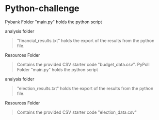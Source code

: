# Python-challenge
 Pybank Folder
  "main.py" holds the python script
 
   analysis folder
   >"financial_results.txt" holds the export of the results from the python file.
 
   Resources Folder
   >Contains the provided CSV starter code "budget_data.csv".
 PyPoll Folder
  "main.py" holds the python script
 
   analysis folder
   >"election_results.txt" holds the export of the results from the python file.
 
   Resources Folder
   >Contains the provided CSV starter code "election_data.csv"
